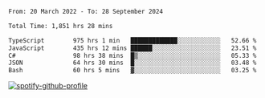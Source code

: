 <!--START_SECTION:waka-->

```txt
From: 20 March 2022 - To: 28 September 2024

Total Time: 1,851 hrs 28 mins

TypeScript        975 hrs 1 min   █████████████░░░░░░░░░░░░   52.66 %
JavaScript        435 hrs 12 mins ██████░░░░░░░░░░░░░░░░░░░   23.51 %
C#                98 hrs 38 mins  █▒░░░░░░░░░░░░░░░░░░░░░░░   05.33 %
JSON              64 hrs 30 mins  █░░░░░░░░░░░░░░░░░░░░░░░░   03.48 %
Bash              60 hrs 5 mins   ▓░░░░░░░░░░░░░░░░░░░░░░░░   03.25 %
```

<!--END_SECTION:waka-->
[![spotify-github-profile](https://spotify-github-profile.vercel.app/api/view?uid=c00zprrvy9xiloa9qnco3hmng&cover_image=true&theme=novatorem&show_offline=false&background_color=121212&bar_color=53b14f&bar_color_cover=false)](https://spotify-github-profile.vercel.app/api/view?uid=c00zprrvy9xiloa9qnco3hmng&redirect=true)



